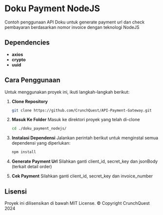 # Doku Payment NodeJS

Contoh penggunaan API Doku untuk generate payment url dan check pembayaran berdasarkan nomor invoice dengan teknologi NodeJS

## Dependencies

- **axios**
- **crypto**
- **uuid**

## Cara Penggunaan

Untuk menggunakan proyek ini, ikuti langkah-langkah berikut:

1. **Clone Repository**

   ```bash
   git clone https://github.com/CrunchQuest/API-Payment-Gateway.git
   ```

2. **Masuk Ke Folder**
   Masuk ke direktori proyek yang telah di-clone

   ```bash
   cd ./doku_payment_nodejs/
   ```

3. **Instalasi Dependensi**
   Jalankan perintah berikut untuk menginstal semua dependensi yang diperlukan:

   ```bash
   npm install
   ```

4. **Generate Payment Url**
   Silahkan ganti client_id, secret_key dan jsonBody (terkait detail order)

5. **Cek Payment**
   Silahkan ganti client_id, secret_key dan invoice_number


## Lisensi

Proyek ini dilisensikan di bawah MIT License.
&copy; Copyright CrunchQuest 2024
